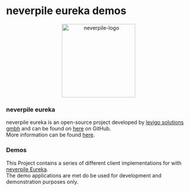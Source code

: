 # neverpile eureka demos

<p align="center">
  <img src="https://user-images.githubusercontent.com/21142074/68851481-5100db00-06d6-11ea-992b-46f93d2a8c58.png" alt="neverpile-logo" width="200"/>
</p>

### neverpile eureka
neverpile eureka is an open-source project developed by [levigo solutions gmbh](https://www.levigo.de/) and can be found on [here](https://github.com/levigo/neverpile-eureka) on GitHub.  
More information can be found [here](https://neverpile.com/).

### Demos
This Project contains a series of different client implementations for with [neverpile Eureka](https://neverpile.com/).  
The demo applications are met do be used for development and demonstration purposes only. 
